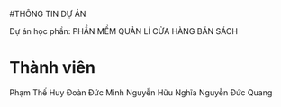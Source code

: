 #THÔNG TIN DỰ ÁN

Dự án học phần: PHẦN MỀM QUẢN LÍ CỬA HÀNG BÁN SÁCH

# Thành viên

Phạm Thế Huy
Đoàn Đức Minh
Nguyễn Hữu Nghĩa
Nguyễn Đức Quang